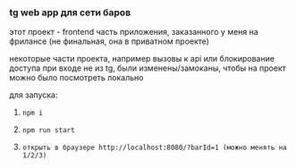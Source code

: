 ### tg web app для сети баров

этот проект - frontend часть приложения, заказанного у меня на фрилансе
(не финальная, она в приватном проекте)

некоторые части проекта, например вызовы к api или блокирование доступа при входе не из tg, были изменены/замоканы, чтобы на проект можно было посмотреть локально

для запуска:

1) ```
   npm i
   ```
2) ```
   npm run start
   ```
3) ```
   открыть в браузере http://localhost:8080/?barId=1 (можно менять на 1/2/3)
   ```
